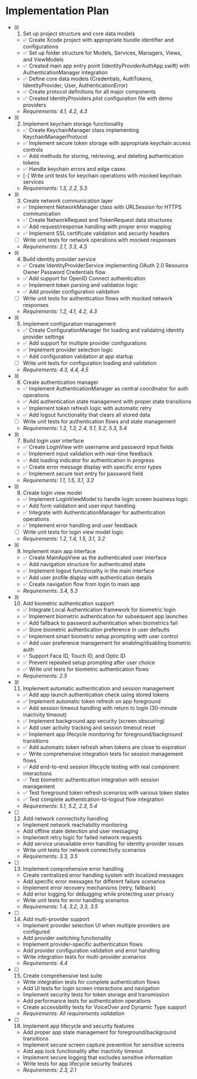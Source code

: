 # Implementation Plan

- [x] 1. Set up project structure and core data models
  - ✅ Create Xcode project with appropriate bundle identifier and configurations
  - ✅ Set up folder structure for Models, Services, Managers, Views, and ViewModels
  - ✅ Created main app entry point (IdentityProviderAuthApp.swift) with AuthenticationManager integration
  - ✅ Define core data models (Credentials, AuthTokens, IdentityProvider, User, AuthenticationError)
  - ✅ Create protocol definitions for all major components
  - ✅ Created IdentityProviders.plist configuration file with demo providers
  - _Requirements: 4.1, 4.2, 4.3_

- [x] 2. Implement keychain storage functionality
  - ✅ Create KeychainManager class implementing KeychainManagerProtocol
  - ✅ Implement secure token storage with appropriate keychain access controls
  - ✅ Add methods for storing, retrieving, and deleting authentication tokens
  - ✅ Handle keychain errors and edge cases
  - [-] Write unit tests for keychain operations with mocked keychain services
  - _Requirements: 1.3, 2.2, 5.3_

- [x] 3. Create network communication layer
  - ✅ Implement NetworkManager class with URLSession for HTTPS communication
  - ✅ Create NetworkRequest and TokenRequest data structures
  - ✅ Add request/response handling with proper error mapping
  - ✅ Implement SSL certificate validation and security headers
  - [ ] Write unit tests for network operations with mocked responses
  - _Requirements: 2.1, 3.3, 4.3_

- [x] 4. Build identity provider service
  - ✅ Create IdentityProviderService implementing OAuth 2.0 Resource Owner Password Credentials flow
  - ✅ Add support for OpenID Connect authentication
  - ✅ Implement token parsing and validation logic
  - ✅ Add provider configuration validation
  - [ ] Write unit tests for authentication flows with mocked network responses
  - _Requirements: 1.2, 4.1, 4.2, 4.3_

- [x] 5. Implement configuration management
  - ✅ Create ConfigurationManager for loading and validating identity provider settings
  - ✅ Add support for multiple provider configurations
  - ✅ Implement provider selection logic
  - ✅ Add configuration validation at app startup
  - [ ] Write unit tests for configuration loading and validation
  - _Requirements: 4.3, 4.4, 4.5_

- [x] 6. Create authentication manager
  - ✅ Implement AuthenticationManager as central coordinator for auth operations
  - ✅ Add authentication state management with proper state transitions
  - ✅ Implement token refresh logic with automatic retry
  - ✅ Add logout functionality that clears all stored data
  - [ ] Write unit tests for authentication flows and state management
  - _Requirements: 1.2, 1.3, 2.4, 5.1, 5.2, 5.3, 5.4_

- [x] 7. Build login user interface
  - ✅ Create LoginView with username and password input fields
  - ✅ Implement input validation with real-time feedback
  - ✅ Add loading indicator for authentication in progress
  - ✅ Create error message display with specific error types
  - ✅ Implement secure text entry for password field
  - _Requirements: 1.1, 1.5, 3.1, 3.2_

- [x] 8. Create login view model
  - ✅ Implement LoginViewModel to handle login screen business logic
  - ✅ Add form validation and user input handling
  - ✅ Integrate with AuthenticationManager for authentication operations
  - ✅ Implement error handling and user feedback
  - [ ] Write unit tests for login view model logic
  - _Requirements: 1.2, 1.4, 1.5, 3.1, 3.2_

- [x] 9. Implement main app interface
  - ✅ Create MainAppView as the authenticated user interface
  - ✅ Add navigation structure for authenticated state
  - ✅ Implement logout functionality in the main interface
  - ✅ Add user profile display with authentication details
  - ✅ Create navigation flow from login to main app
  - _Requirements: 3.4, 5.3_

- [x] 10. Add biometric authentication support
  - ✅ Integrate Local Authentication framework for biometric login
  - ✅ Implement biometric authentication for subsequent app launches
  - ✅ Add fallback to password authentication when biometrics fail
  - ✅ Store biometric authentication preference in user defaults
  - ✅ Implement smart biometric setup prompting with user control
  - ✅ Add user preference management for enabling/disabling biometric auth
  - ✅ Support Face ID, Touch ID, and Optic ID
  - ✅ Prevent repeated setup prompting after user choice
  - ✅ Write unit tests for biometric authentication flows
  - _Requirements: 2.5_

- [x] 11. Implement automatic authentication and session management
  - ✅ Add app launch authentication check using stored tokens
  - ✅ Implement automatic token refresh on app foreground
  - ✅ Add session timeout handling with return to login (30-minute inactivity timeout)
  - ✅ Implement background app security (screen obscuring)
  - ✅ Add user activity tracking and session timeout reset
  - ✅ Implement app lifecycle monitoring for foreground/background transitions
  - ✅ Add automatic token refresh when tokens are close to expiration
  - ✅ Write comprehensive integration tests for session management flows
  - ✅ Add end-to-end session lifecycle testing with real component interactions
  - ✅ Test biometric authentication integration with session management
  - ✅ Test foreground token refresh scenarios with various token states
  - ✅ Test complete authentication-to-logout flow integration
  - _Requirements: 5.1, 5.2, 2.3, 5.4_

- [ ] 12. Add network connectivity handling
  - Implement network reachability monitoring
  - Add offline state detection and user messaging
  - Implement retry logic for failed network requests
  - Add service unavailable error handling for identity provider issues
  - Write unit tests for network connectivity scenarios
  - _Requirements: 3.3, 3.5_

- [ ] 13. Implement comprehensive error handling
  - Create centralized error handling system with localized messages
  - Add specific error messages for different failure scenarios
  - Implement error recovery mechanisms (retry, fallback)
  - Add error logging for debugging while protecting user privacy
  - Write unit tests for error handling scenarios
  - _Requirements: 1.4, 3.2, 3.3, 3.5_

- [ ] 14. Add multi-provider support
  - Implement provider selection UI when multiple providers are configured
  - Add provider switching functionality
  - Implement provider-specific authentication flows
  - Add provider configuration validation and error handling
  - Write integration tests for multi-provider scenarios
  - _Requirements: 4.4_

- [ ] 15. Create comprehensive test suite
  - Write integration tests for complete authentication flows
  - Add UI tests for login screen interactions and navigation
  - Implement security tests for token storage and transmission
  - Add performance tests for authentication operations
  - Create accessibility tests for VoiceOver and Dynamic Type support
  - _Requirements: All requirements validation_

- [ ] 16. Implement app lifecycle and security features
  - Add proper app state management for foreground/background transitions
  - Implement secure screen capture prevention for sensitive screens
  - Add app lock functionality after inactivity timeout
  - Implement secure logging that excludes sensitive information
  - Write tests for app lifecycle security features
  - _Requirements: 2.3, 2.1_